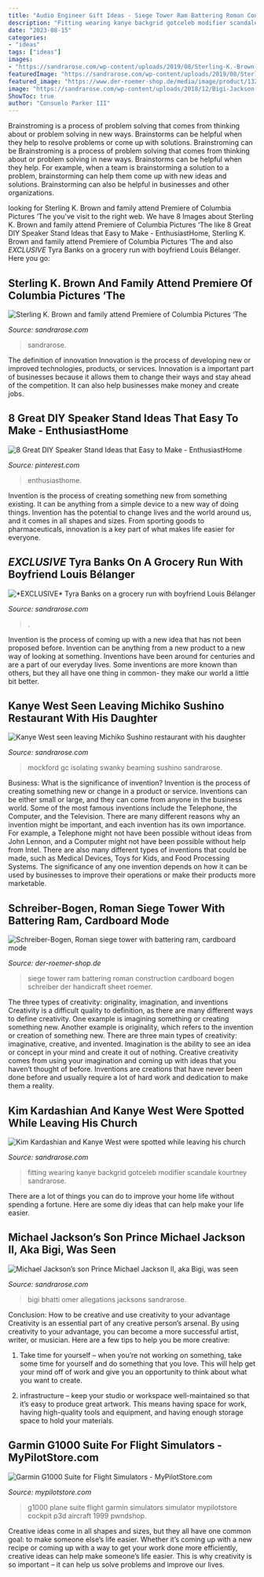 ```yaml
---
title: "Audio Engineer Gift Ideas - Siege Tower Ram Battering Roman Construction Cardboard Bogen Schreiber Der Handicraft Sheet Roemer"
description: "Fitting wearing kanye backgrid gotceleb modifier scandale kourtney sandrarose"
date: "2023-08-15"
categories:
- "ideas"
tags: ["ideas"]
images:
- "https://sandrarose.com/wp-content/uploads/2019/08/Sterling-K.-Brown-Michelle-Bathe-wenn36829768.jpg"
featuredImage: "https://sandrarose.com/wp-content/uploads/2019/08/Sterling-K.-Brown-Michelle-Bathe-wenn36829768.jpg"
featured_image: "https://www.der-roemer-shop.de/media/image/product/1323/lg/schreiber-bogen-roman-siege-tower-with-battering-ram-cardboard-model-construction.jpg"
image: "https://sandrarose.com/wp-content/uploads/2018/12/Bigi-Jackson-at-bookstore.jpg"
ShowToc: true
author: "Consuelo Parker III"
---
```



Brainstroming is a process of problem solving that comes from thinking about or problem solving in new ways. Brainstorms can be helpful when they help to resolve problems or come up with solutions. Brainstroming can be
Brainstroming is a process of problem solving that comes from thinking about or problem solving in new ways. Brainstorms can be helpful when they help. For example, when a team is brainstorming a solution to a problem, brainstorming can help them come up with new ideas and solutions. Brainstorming can also be helpful in businesses and other organizations.

	

		
looking for Sterling K. Brown and family attend Premiere of Columbia Pictures ‘The you've visit to the right web. We have 8 Images about Sterling K. Brown and family attend Premiere of Columbia Pictures ‘The like 8 Great DIY Speaker Stand Ideas that Easy to Make - EnthusiastHome, Sterling K. Brown and family attend Premiere of Columbia Pictures ‘The and also *EXCLUSIVE* Tyra Banks on a grocery run with boyfriend Louis Bélanger. Here you go:
		
    
## Sterling K. Brown And Family Attend Premiere Of Columbia Pictures ‘The

<img loading=lazy src="https://sandrarose.com/wp-content/uploads/2019/08/Sterling-K.-Brown-Michelle-Bathe-wenn36829768.jpg" onerror="this.onerror=null;this.src='https://tse4.mm.bing.net/th?id=OIP.Yd1l9Jyd7xaZ-Rk6acOYfQHaLH&amp;pid=15.1';" alt="Sterling K. Brown and family attend Premiere of Columbia Pictures ‘The">

_Source: sandrarose.com_

>sandrarose. 

	

The definition of innovation
Innovation is the process of developing new or improved technologies, products, or services. Innovation is a important part of businesses because it allows them to change their ways and stay ahead of the competition. It can also help businesses make money and create jobs.

    
## 8 Great DIY Speaker Stand Ideas That Easy To Make - EnthusiastHome

<img loading=lazy src="https://i.pinimg.com/736x/1f/71/6c/1f716cfec5a22a8ec9c6ceea6aff1d2e.jpg" onerror="this.onerror=null;this.src='https://tse4.mm.bing.net/th?id=OIP.JEBxBeeuJGt-tbiUT2GvvgHaLH&amp;pid=15.1';" alt="8 Great DIY Speaker Stand Ideas that Easy to Make - EnthusiastHome">

_Source: pinterest.com_

>enthusiasthome. 

	

Invention is the process of creating something new from something existing. It can be anything from a simple device to a new way of doing things. Invention has the potential to change lives and the world around us, and it comes in all shapes and sizes. From sporting goods to pharmaceuticals, innovation is a key part of what makes life easier for everyone.

    
## *EXCLUSIVE* Tyra Banks On A Grocery Run With Boyfriend Louis Bélanger

<img loading=lazy src="https://sandrarose.com/wp-content/uploads/2020/05/Tyra-Louis-Bélanger-Martin-son-York-BGUS_1931510_002.jpg" onerror="this.onerror=null;this.src='https://tse1.mm.bing.net/th?id=OIP.jOPCohIV153q6JDmCJL5HAHaLH&amp;pid=15.1';" alt="*EXCLUSIVE* Tyra Banks on a grocery run with boyfriend Louis Bélanger">

_Source: sandrarose.com_

>. 

	

Invention is the process of coming up with a new idea that has not been proposed before. Invention can be anything from a new product to a new way of looking at something. Inventions have been around for centuries and are a part of our everyday lives. Some inventions are more known than others, but they all have one thing in common- they make our world a little bit better.

    
## Kanye West Seen Leaving Michiko Sushino Restaurant With His Daughter

<img loading=lazy src="http://sandrarose.com/wp-content/uploads/2020/10/Kanye-West-North-West-GettyImages-1279495693-768x1152.jpg" onerror="this.onerror=null;this.src='https://tse3.mm.bing.net/th?id=OIP._2khRHdSrN7KP9pxNkoQlwHaLH&amp;pid=15.1';" alt="Kanye West seen leaving Michiko Sushino restaurant with his daughter">

_Source: sandrarose.com_

>mockford gc isolating swanky beaming sushino sandrarose. 

	

Business: What is the significance of invention?
Invention is the process of creating something new or change in a product or service. Inventions can be either small or large, and they can come from anyone in the business world. Some of the most famous inventions include the Telephone, the Computer, and the Television. There are many different reasons why an invention might be important, and each invention has its own importance. For example, a Telephone might not have been possible without ideas from John Lennon, and a Computer might not have been possible without help from Intel. 
There are also many different types of inventions that could be made, such as Medical Devices, Toys for Kids, and Food Processing Systems. The significance of any one invention depends on how it can be used by businesses to improve their operations or make their products more marketable.

    
## Schreiber-Bogen, Roman Siege Tower With Battering Ram, Cardboard Mode

<img loading=lazy src="https://www.der-roemer-shop.de/media/image/product/1323/lg/schreiber-bogen-roman-siege-tower-with-battering-ram-cardboard-model-construction.jpg" onerror="this.onerror=null;this.src='https://tse2.mm.bing.net/th?id=OIP.IHrJpx0mcHNT5oeg8GqS5QHaJ4&amp;pid=15.1';" alt="Schreiber-Bogen, Roman siege tower with battering ram, cardboard mode">

_Source: der-roemer-shop.de_

>siege tower ram battering roman construction cardboard bogen schreiber der handicraft sheet roemer. 

	

The three types of creativity: originality, imagination, and inventions
Creativity is a difficult quality to definition, as there are many different ways to define creativity. One example is imagining something or creating something new. Another example is originality, which refers to the invention or creation of something new. 
There are three main types of creativity: imaginative, creative, and invented. Imagination is the ability to see an idea or concept in your mind and create it out of nothing. Creative creativity comes from using your imagination and coming up with ideas that you haven’t thought of before. Inventions are creations that have never been done before and usually require a lot of hard work and dedication to make them a reality.

    
## Kim Kardashian And Kanye West Were Spotted While Leaving His Church

<img loading=lazy src="https://sandrarose.com/wp-content/uploads/2019/07/kim-kardashian-at-sunday-service.jpg" onerror="this.onerror=null;this.src='https://tse3.mm.bing.net/th?id=OIP.9KCg3ComhpuxG5sKKMs4MAHaLH&amp;pid=15.1';" alt="Kim Kardashian and Kanye West were spotted while leaving his church">

_Source: sandrarose.com_

>fitting wearing kanye backgrid gotceleb modifier scandale kourtney sandrarose. 

	

There are a lot of things you can do to improve your home life without spending a fortune. Here are some diy ideas that can help make your life easier.

    
## Michael Jackson’s Son Prince Michael Jackson II, Aka Bigi, Was Seen

<img loading=lazy src="https://sandrarose.com/wp-content/uploads/2018/12/Bigi-Jackson-at-bookstore.jpg" onerror="this.onerror=null;this.src='https://tse1.mm.bing.net/th?id=OIP.A7R-wcxbf7YycTAGrznpcAHaLH&amp;pid=15.1';" alt="Michael Jackson’s son Prince Michael Jackson II, aka Bigi, was seen">

_Source: sandrarose.com_

>bigi bhatti omer allegations jacksons sandrarose. 

	

Conclusion: How to be creative and use creativity to your advantage
Creativity is an essential part of any creative person’s arsenal. By using creativity to your advantage, you can become a more successful artist, writer, or musician. Here are a few tips to help you be more creative:
1. Take time for yourself – when you’re not working on something, take some time for yourself and do something that you love. This will help get your mind off of work and give you an opportunity to think about what you want to create.

2. infrastructure – keep your studio or workspace well-maintained so that it’s easy to produce great artwork. This means having space for work, having high-quality tools and equipment, and having enough storage space to hold your materials.


    
## Garmin G1000 Suite For Flight Simulators - MyPilotStore.com

<img loading=lazy src="http://images.mypilotstore.com/hr/13433-highres2.jpg?scale.width=75" onerror="this.onerror=null;this.src='https://tse4.mm.bing.net/th?id=OIP.pyZgwn0vDhgzlYCP4y66QgHaFS&amp;pid=15.1';" alt="Garmin G1000 Suite for Flight Simulators - MyPilotStore.com">

_Source: mypilotstore.com_

>g1000 plane suite flight garmin simulators simulator mypilotstore cockpit p3d aircraft 1999 pwndshop. 

	

Creative ideas come in all shapes and sizes, but they all have one common goal: to make someone else’s life easier. Whether it’s coming up with a new recipe or coming up with a way to get your work done more efficiently, creative ideas can help make someone’s life easier. This is why creativity is so important – it can help us solve problems and improve our lives.

